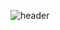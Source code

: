 ![header](https://capsule-render.vercel.app/api?type=waving&color=7FC8E8&height=250&section=header&text=loremtho&fontSize=60&fontAlign=60&fontAlignY=30&fontColor=ffffff%desc=loremtho's%20Gighub)
